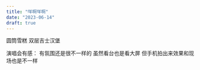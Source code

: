 ```yaml
---
title: "咩啊咩啊"
date: "2023-06-14"
draft: true
---
```


圆筒雪糕
双层吉士汉堡

演唱会有感：
有氛围还是很不一样的
虽然看台也是看大屏
但手机拍出来效果和现场也是不一样